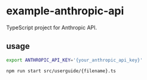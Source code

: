 # example-anthropic-api

TypeScript project for Anthropic API.

## usage

```bash
export ANTHROPIC_API_KEY='{your_anthropic_api_key}'
```

```bash
npm run start src/userguide/{filename}.ts
```
